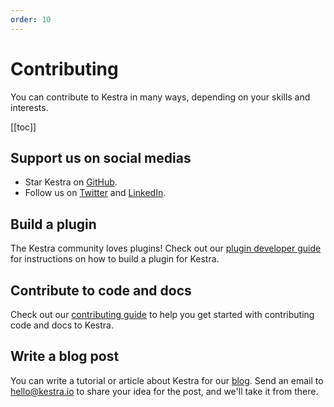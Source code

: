 ```yaml
---
order: 10
---
```


# Contributing

You can contribute to Kestra in many ways, depending on your skills and interests.

[[toc]]


## Support us on social medias

- Star Kestra on [GitHub](https://github.com/kestra-io/kestra).
- Follow us on [Twitter](https://twitter.com/kestra_io) and [LinkedIn](https://www.linkedin.com/company/kestra).


## Build a plugin

The Kestra community loves plugins! Check out our [plugin developer guide](../plugin-developer-guide) for instructions on how to build a plugin for Kestra.


## Contribute to code and docs

Check out our [contributing guide](https://github.com/kestra-io/kestra/blob/develop/.github/CONTRIBUTING.md) to help you get started with contributing code and docs to Kestra.


## Write a blog post

You can write a tutorial or article about Kestra for our [blog](../../blogs). Send an email to [hello@kestra.io](mailto:hello@kestra.io) to share your idea for the post, and we'll take it from there.
